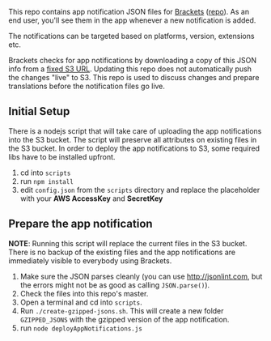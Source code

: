 This repo contains app notification JSON files for [Brackets](http://brackets.io) ([repo](https://github.com/adobe/brackets)). As an end user, you'll see them in the app whenever a new notification is added.

The notifications can be targeted based on platforms, version, extensions etc.

Brackets checks for app notifications by downloading a copy of this JSON info from a [fixed S3 URL](https://s3.amazonaws.com/files.brackets.io/notifications/stable). Updating this repo does not automatically push the changes "live" to S3. This repo is used to discuss changes and prepare translations before the notification files go live.

## Initial Setup
There is a nodejs script that will take care of uploading the app notifications into the S3 bucket. The script will preserve all attributes on existing files in the S3 bucket.
In order to deploy the app notifications to S3, some required libs have to be installed upfront.

1. cd into `scripts`
2. run `npm install`
3. edit `config.json` from the `scripts` directory and replace the placeholder with your **AWS AccessKey** and **SecretKey** 

## Prepare the app notification

**NOTE**: Running this script will replace the current files in the S3 bucket. There is no backup of the existing files and the app notifications are immediately visible to everybody using Brackets.

1. Make sure the JSON parses cleanly (you can use http://jsonlint.com, but the errors might not be as good as calling `JSON.parse()`).
2. Check the files into this repo's master.
3. Open a terminal and cd into `scripts`.
4. Run `./create-gzipped-jsons.sh`. This will create a new folder `GZIPPED_JSONS` with the gzipped version of the app notification.
5. run `node deployAppNotifications.js`